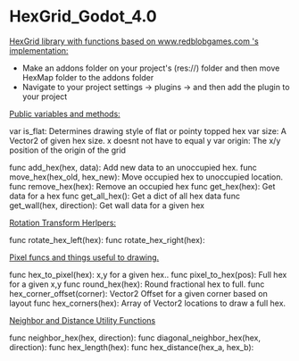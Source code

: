 # HexGrid_Godot_4.0
<u>HexGrid library with functions based on www.redblobgames.com 's implementation:</u>

 - Make an addons folder on your project's (res://) folder and then move HexMap folder to the addons folder
 - Navigate to your project settings -> plugins -> and then add the plugin to your project

<u>Public variables and methods:</u>

var is_flat: Determines drawing style of flat or pointy topped hex
var size: A Vector2 of given hex size. x doesnt not have to equal y
var origin: The x/y position of the origin of the grid

func add_hex(hex, data): Add new data to an unoccupied hex.
func move_hex(hex_old, hex_new): Move occupied hex to unoccupied location.
func remove_hex(hex): Remove an occupied hex
func get_hex(hex): Get data for a hex
func get_all_hex(): Get a dict of all hex data
func get_wall(hex, direction): Get wall data for a given hex

<u>Rotation Transform Herlpers:</u>

func rotate_hex_left(hex):
func rotate_hex_right(hex):

<u>Pixel funcs and things useful to drawing.</u>

func hex_to_pixel(hex): x,y for a given hex..
func pixel_to_hex(pos): Full hex for a given x,y
func round_hex(hex): Round fractional hex to full.
func hex_corner_offset(corner): Vector2 Offset for a given corner based on layout
func hex_corners(hex): Array of Vector2 locations to draw a full hex.

<u>Neighbor and Distance Utility Functions</u>

func neighbor_hex(hex, direction):
func diagonal_neighbor_hex(hex, direction):
func hex_length(hex):
func hex_distance(hex_a, hex_b):
```

   
